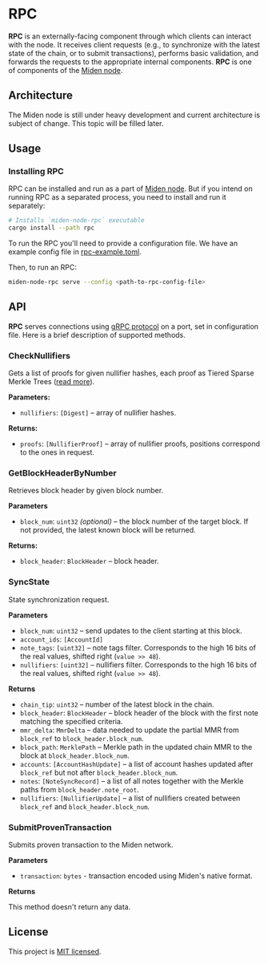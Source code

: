 # RPC

**RPC** is an externally-facing component through which clients can interact with the node. It receives client requests 
(e.g., to synchronize with the latest state of the chain, or to submit transactions), performs basic validation, 
and forwards the requests to the appropriate internal components.
**RPC** is one of components of the [Miden node](..).

## Architecture

The Miden node is still under heavy development and current architecture is subject of change. This topic will be 
filled later.

## Usage

### Installing RPC

RPC can be installed and run as a part of [Miden node](../README.md#installing-the-node).
But if you intend on running RPC as a separated process, you need to install and run it separately:

```sh
# Installs `miden-node-rpc` executable
cargo install --path rpc
```

To run the RPC you'll need to provide a configuration file. We have an example config file in [rpc-example.toml](rpc-example.toml).

Then, to run an RPC:

```sh
miden-node-rpc serve --config <path-to-rpc-config-file>
```

## API

**RPC** serves connections using [gRPC protocol](https://grpc.io) on a port, set in configuration file. Here is a brief 
description of supported methods.

### CheckNullifiers

Gets a list of proofs for given nullifier hashes, each proof as Tiered Sparse Merkle Trees ([read more](../proto/proto/tsmt.proto)). 

**Parameters:**

* `nullifiers`: `[Digest]` – array of nullifier hashes.

**Returns:**

* `proofs`: `[NullifierProof]` – array of nullifier proofs, positions correspond to the ones in request.

### GetBlockHeaderByNumber

Retrieves block header by given block number.

**Parameters**

* `block_num`: `uint32` *(optional)* – the block number of the target block. If not provided, the latest known block will be returned.

**Returns:**

* `block_header`: `BlockHeader` – block header.

### SyncState

State synchronization request.

**Parameters**

* `block_num`: `uint32` – send updates to the client starting at this block.
* `account_ids`: `[AccountId]` 
* `note_tags`: `[uint32]` – note tags filter. Corresponds to the high 16 bits of the real values, shifted right (`value >> 48`). 
* `nullifiers`: `[uint32]` – nullifiers filter. Corresponds to the high 16 bits of the real values, shifted right (`value >> 48`).

**Returns**

* `chain_tip`: `uint32` – number of the latest block in the chain.
* `block_header`: `BlockHeader` – block header of the block with the first note matching the specified criteria.
* `mmr_delta`: `MmrDelta` – data needed to update the partial MMR from `block_ref` to `block_header.block_num`.
* `block_path`: `MerklePath` – Merkle path in the updated chain MMR to the block at `block_header.block_num`.
* `accounts`: `[AccountHashUpdate]` – a list of account hashes updated after `block_ref` but not after `block_header.block_num`.
* `notes`: `[NoteSyncRecord]` – a list of all notes together with the Merkle paths from `block_header.note_root`.
* `nullifiers`: `[NullifierUpdate]` – a list of nullifiers created between `block_ref` and `block_header.block_num`.

### SubmitProvenTransaction

Submits proven transaction to the Miden network.

**Parameters**

* `transaction`: `bytes` - transaction encoded using Miden's native format.

**Returns**

This method doesn't return any data.

## License
This project is [MIT licensed](../LICENSE).